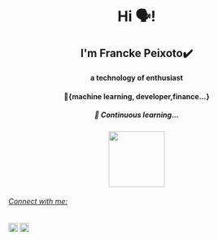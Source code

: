 <h1 align="center">Hi 🗣️!</h1>
<h2 align="center">I'm Francke Peixoto✔️</h2>
<h4 align="center">a technology  of enthusiast</h4> 
<h4 align="center">🧩{machine learning, developer,finance...}</h3>
<h5 align="center">🎯 Continuous learning...</h5>

<div align="center">
  <a align="center" href="https://github.com/franckepeixoto">
  <img align="center" height="110em" src="https://github-readme-stats.vercel.app/api?username=franckepeixoto&show_icons=true&theme=dark&include_all_commits=true&count_private=true"/>

</div>

<h6 align="left">Connect with me:</h6>
<p align="left">
<a href="https://www.linkedin.com/in/franckepeixoto/" target="blank"><img align="center" src="https://raw.githubusercontent.com/rahuldkjain/github-profile-readme-generator/master/src/images/icons/Social/linked-in-alt.svg" alt="https://www.linkedin.com/in/franckepeixoto/" height="18" /></a>
<a href="https://www.kaggle.com/franckepeixoto" target="blank">
<img align="center" src="https://raw.githubusercontent.com/rahuldkjain/github-profile-readme-generator/master/src/images/icons/Social/kaggle.svg" alt="https://www.kaggle.com/franckepeixoto" height="18"  /></a>
</p>
</div>

